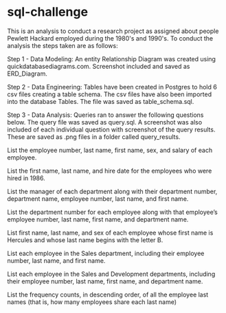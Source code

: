 # sql-challenge

This is an analysis to conduct a research project as assigned about people Pewlett Hackard employed during the 1980's and 1990's.  To conduct the analysis the steps taken are as follows:

Step 1 - Data Modeling:  An entity Relationship Diagram was created using quickdatabasediagrams.com.  Screenshot included and saved as ERD_Diagram.

Step 2 - Data Engineering:  Tables have been created in Postgres to hold 6 csv files creating a table schema.  The csv files have also been imported into the database Tables.  The file was saved as table_schema.sql.

Step 3 - Data Analysis: Queries ran to answer the following questions below.  The query file was saved as query.sql.  A screenshot was also included of each individual question with screenshot of the query results.  These are saved as .png files in a folder called query_results.

  List the employee number, last name, first name, sex, and salary of each employee.

  List the first name, last name, and hire date for the employees who were hired in 1986.

  List the manager of each department along with their department number, department name,     employee number, last name, and first name.

  List the department number for each employee along with that employee’s employee number,     last name, first name, and department name.

  List first name, last name, and sex of each employee whose first name is Hercules and whose   last name begins with the letter B.

  List each employee in the Sales department, including their employee number, last name, and   first name.

  List each employee in the Sales and Development departments, including their employee number, last name, first name, and department name.

List the frequency counts, in descending order, of all the employee last names (that is, how many employees share each last name)
